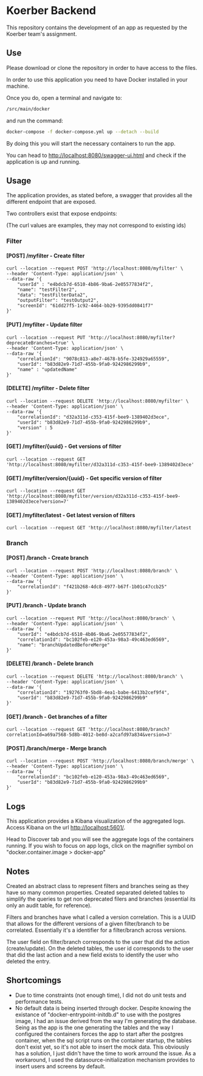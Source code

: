 # Koerber Backend 

This repository contains the development of an app as requested by the Koerber team's assignment.

## Use

Please download or clone the repository in order to have access to the files.

In order to use this application you need to have Docker installed in your machine.

Once you do, open a terminal and navigate to:

```bash
/src/main/docker
```

and run the command:

```bash
docker-compose -f docker-compose.yml up --detach --build
```

By doing this you will start the necessary containers to run the app.

You can head to [http://localhost:8080/swagger-ui.html](http://localhost:8080/swagger-ui.html) and check if the application is up and running.

## Usage

The application provides, as stated before, a swagger that provides all the different endpoint that are exposed.

Two controllers exist that expose endpoints:

(The curl values are examples, they may not correspond to existing ids)

### Filter

#### [POST] /myfilter - Create filter
```curl
curl --location --request POST 'http://localhost:8080/myfilter' \
--header 'Content-Type: application/json' \
--data-raw '{
    "userId" : "e4bdcb7d-6510-4b86-9ba6-2e05577834f2",
    "name": "testFilter2",
    "data": "testFilterData2",
    "outputFilter": "testOutput2",
    "screenId": "61dd27f5-1c92-4464-bb29-9395dd0841f7"
}'
```
#### [PUT] /myfilter - Update filter
```curl
curl --location --request PUT 'http://localhost:8080/myfilter?deprecateBranches=true' \
--header 'Content-Type: application/json' \
--data-raw '{
    "correlationId": "9078c813-a8e7-4678-b5fe-324929a65559",
    "userId": "b83d82e9-71d7-455b-9fa0-9242986299b9",
    "name" : "updatedName"
}'
```
#### [DELETE] /myfilter - Delete filter
```curl
curl --location --request DELETE 'http://localhost:8080/myfilter' \
--header 'Content-Type: application/json' \
--data-raw '{
    "correlationId": "d32a311d-c353-415f-bee9-1389402d3ece",
    "userId": "b83d82e9-71d7-455b-9fa0-9242986299b9",
    "version" : 5
}'
```
#### [GET] /myfilter/{uuid} - Get versions of filter
```curl
curl --location --request GET 'http://localhost:8080/myfilter/d32a311d-c353-415f-bee9-1389402d3ece'
```
#### [GET] /myfilter/version/{uuid} - Get specific version of filter
```curl
curl --location --request GET 'http://localhost:8080/myfilter/version/d32a311d-c353-415f-bee9-1389402d3ece?version=7'
```
#### [GET] /myfilter/latest - Get latest version of filters
```curl
curl --location --request GET 'http://localhost:8080/myfilter/latest
```

### Branch

#### [POST] /branch - Create branch
```curl
curl --location --request POST 'http://localhost:8080/branch' \
--header 'Content-Type: application/json' \
--data-raw '{
    "correlationId": "f421b268-4dc8-4977-b67f-1b01c47ccb25"
}'
```
#### [PUT] /branch - Update branch
```curl
curl --location --request PUT 'http://localhost:8080/branch' \
--header 'Content-Type: application/json' \
--data-raw '{
    "userId": "e4bdcb7d-6510-4b86-9ba6-2e05577834f2",
    "correlationId": "bc102feb-e120-453a-98a3-49c463ed6569",
    "name": "branchUpdatedBeforeMerge"
}'
```
#### [DELETE] /branch - Delete branch
```curl
curl --location --request DELETE 'http://localhost:8080/branch' \
--header 'Content-Type: application/json' \
--data-raw '{
    "correlationId": "192763f0-5bd8-4ea1-babe-6413b2cef9f4",
    "userId": "b83d82e9-71d7-455b-9fa0-9242986299b9"
}'
```
#### [GET] /branch - Get branches of a filter
```curl
curl --location --request GET 'http://localhost:8080/branch?correlationId=a69a7568-5d8b-4012-be8d-a2cafd97a834&version=3'
```
#### [POST] /branch/merge - Merge branch
```curl
curl --location --request POST 'http://localhost:8080/branch/merge' \
--header 'Content-Type: application/json' \
--data-raw '{
    "correlationId": "bc102feb-e120-453a-98a3-49c463ed6569",
    "userId": "b83d82e9-71d7-455b-9fa0-9242986299b9"
}'
```

## Logs

This application provides a Kibana visualization of the aggregated logs. Access Kibana on the url [http://localhost:5601/](http://localhost:5601/).

Head to Discover tab and you will see the aggregate logs of the containers running. If you wish to focus on app logs, click on the magnifier symbol on "docker.container.image > docker-app"

## Notes

Created an abstract class to represent filters and branches seing as they have so many common properties. Created separated deleted tables to simplify the queries to get non deprecated filers and branches (essential its only an audit table, for reference).

Filters and branches have what I called a version correlation. This is a UUID that allows for the different versions of a given filter/branch to be correlated. Essentially it's a identifier for a filter/branch across versions.

The user field on filter/branch corresponds to the user that did the action (create/update). On the deleted tables, the user id corresponds to the user that did the last action and a new field exists to identify the user who deleted the entry.


## Shortcomings

- Due to time constraints (not enough time), I did not do unit tests and performance tests.
- No default data is being inserted through docker. Despite knowing the existance of "docker-entrypoint-initdb.d" to use with the postgres image, I had an issue derived from the way I'm generating the database. Seing as the app is the one generating the tables and the way I configured the containers forces the app to start after the postgres container, when the sql script runs on the container startup, the tables don't exist yet, so it's not able to insert the mock data. This obviously has a solution, I just didn't have the time to work arround the issue. As a workaround, I used the datasource-initialization mechanism provides to insert users and screens by default.



